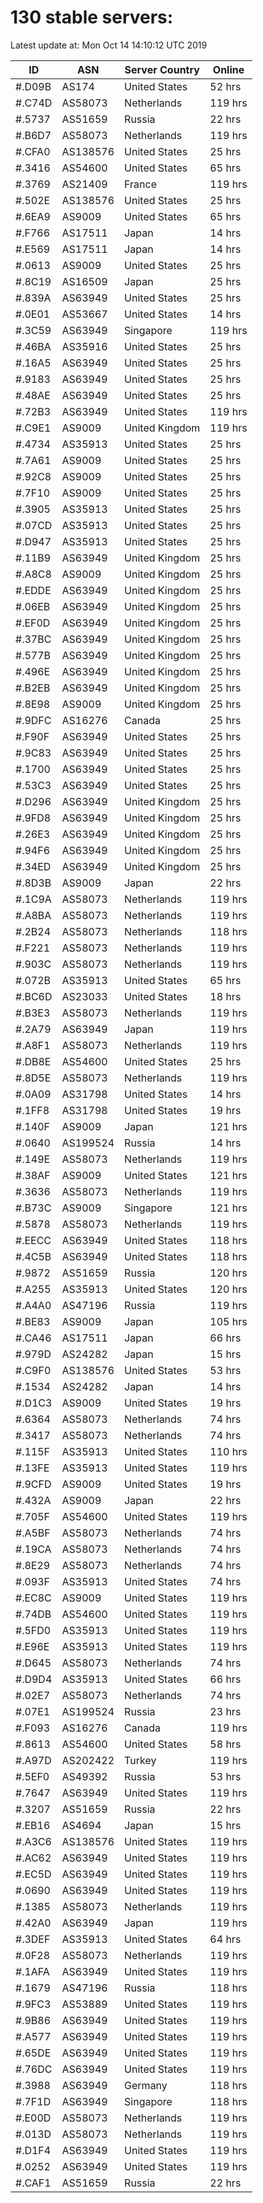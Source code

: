 # 130 stable servers:

Latest update at: Mon Oct 14 14:10:12 UTC 2019

| ID | ASN | Server Country | Online |
| -- | --- | -------------- | ------ |
| #.D09B | AS174 | United States | 52 hrs |
| #.C74D | AS58073 | Netherlands | 119 hrs |
| #.5737 | AS51659 | Russia | 22 hrs |
| #.B6D7 | AS58073 | Netherlands | 119 hrs |
| #.CFA0 | AS138576 | United States | 25 hrs |
| #.3416 | AS54600 | United States | 65 hrs |
| #.3769 | AS21409 | France | 119 hrs |
| #.502E | AS138576 | United States | 25 hrs |
| #.6EA9 | AS9009 | United States | 65 hrs |
| #.F766 | AS17511 | Japan | 14 hrs |
| #.E569 | AS17511 | Japan | 14 hrs |
| #.0613 | AS9009 | United States | 25 hrs |
| #.8C19 | AS16509 | Japan | 25 hrs |
| #.839A | AS63949 | United States | 25 hrs |
| #.0E01 | AS53667 | United States | 14 hrs |
| #.3C59 | AS63949 | Singapore | 119 hrs |
| #.46BA | AS35916 | United States | 25 hrs |
| #.16A5 | AS63949 | United States | 25 hrs |
| #.9183 | AS63949 | United States | 25 hrs |
| #.48AE | AS63949 | United States | 25 hrs |
| #.72B3 | AS63949 | United States | 119 hrs |
| #.C9E1 | AS9009 | United Kingdom | 119 hrs |
| #.4734 | AS35913 | United States | 25 hrs |
| #.7A61 | AS9009 | United States | 25 hrs |
| #.92C8 | AS9009 | United States | 25 hrs |
| #.7F10 | AS9009 | United States | 25 hrs |
| #.3905 | AS35913 | United States | 25 hrs |
| #.07CD | AS35913 | United States | 25 hrs |
| #.D947 | AS35913 | United States | 25 hrs |
| #.11B9 | AS63949 | United Kingdom | 25 hrs |
| #.A8C8 | AS9009 | United Kingdom | 25 hrs |
| #.EDDE | AS63949 | United Kingdom | 25 hrs |
| #.06EB | AS63949 | United Kingdom | 25 hrs |
| #.EF0D | AS63949 | United Kingdom | 25 hrs |
| #.37BC | AS63949 | United Kingdom | 25 hrs |
| #.577B | AS63949 | United Kingdom | 25 hrs |
| #.496E | AS63949 | United Kingdom | 25 hrs |
| #.B2EB | AS63949 | United Kingdom | 25 hrs |
| #.8E98 | AS9009 | United Kingdom | 25 hrs |
| #.9DFC | AS16276 | Canada | 25 hrs |
| #.F90F | AS63949 | United States | 25 hrs |
| #.9C83 | AS63949 | United States | 25 hrs |
| #.1700 | AS63949 | United States | 25 hrs |
| #.53C3 | AS63949 | United States | 25 hrs |
| #.D296 | AS63949 | United Kingdom | 25 hrs |
| #.9FD8 | AS63949 | United Kingdom | 25 hrs |
| #.26E3 | AS63949 | United Kingdom | 25 hrs |
| #.94F6 | AS63949 | United Kingdom | 25 hrs |
| #.34ED | AS63949 | United Kingdom | 25 hrs |
| #.8D3B | AS9009 | Japan | 22 hrs |
| #.1C9A | AS58073 | Netherlands | 119 hrs |
| #.A8BA | AS58073 | Netherlands | 119 hrs |
| #.2B24 | AS58073 | Netherlands | 118 hrs |
| #.F221 | AS58073 | Netherlands | 119 hrs |
| #.903C | AS58073 | Netherlands | 119 hrs |
| #.072B | AS35913 | United States | 65 hrs |
| #.BC6D | AS23033 | United States | 18 hrs |
| #.B3E3 | AS58073 | Netherlands | 119 hrs |
| #.2A79 | AS63949 | Japan | 119 hrs |
| #.A8F1 | AS58073 | Netherlands | 119 hrs |
| #.DB8E | AS54600 | United States | 25 hrs |
| #.8D5E | AS58073 | Netherlands | 119 hrs |
| #.0A09 | AS31798 | United States | 14 hrs |
| #.1FF8 | AS31798 | United States | 19 hrs |
| #.140F | AS9009 | Japan | 121 hrs |
| #.0640 | AS199524 | Russia | 14 hrs |
| #.149E | AS58073 | Netherlands | 119 hrs |
| #.38AF | AS9009 | United States | 121 hrs |
| #.3636 | AS58073 | Netherlands | 119 hrs |
| #.B73C | AS9009 | Singapore | 121 hrs |
| #.5878 | AS58073 | Netherlands | 119 hrs |
| #.EECC | AS63949 | United States | 118 hrs |
| #.4C5B | AS63949 | United States | 118 hrs |
| #.9872 | AS51659 | Russia | 120 hrs |
| #.A255 | AS35913 | United States | 120 hrs |
| #.A4A0 | AS47196 | Russia | 119 hrs |
| #.BE83 | AS9009 | Japan | 105 hrs |
| #.CA46 | AS17511 | Japan | 66 hrs |
| #.979D | AS24282 | Japan | 15 hrs |
| #.C9F0 | AS138576 | United States | 53 hrs |
| #.1534 | AS24282 | Japan | 14 hrs |
| #.D1C3 | AS9009 | United States | 19 hrs |
| #.6364 | AS58073 | Netherlands | 74 hrs |
| #.3417 | AS58073 | Netherlands | 74 hrs |
| #.115F | AS35913 | United States | 110 hrs |
| #.13FE | AS35913 | United States | 119 hrs |
| #.9CFD | AS9009 | United States | 19 hrs |
| #.432A | AS9009 | Japan | 22 hrs |
| #.705F | AS54600 | United States | 119 hrs |
| #.A5BF | AS58073 | Netherlands | 74 hrs |
| #.19CA | AS58073 | Netherlands | 74 hrs |
| #.8E29 | AS58073 | Netherlands | 74 hrs |
| #.093F | AS35913 | United States | 74 hrs |
| #.EC8C | AS9009 | United States | 119 hrs |
| #.74DB | AS54600 | United States | 119 hrs |
| #.5FD0 | AS35913 | United States | 119 hrs |
| #.E96E | AS35913 | United States | 119 hrs |
| #.D645 | AS58073 | Netherlands | 74 hrs |
| #.D9D4 | AS35913 | United States | 66 hrs |
| #.02E7 | AS58073 | Netherlands | 74 hrs |
| #.07E1 | AS199524 | Russia | 23 hrs |
| #.F093 | AS16276 | Canada | 119 hrs |
| #.8613 | AS54600 | United States | 58 hrs |
| #.A97D | AS202422 | Turkey | 119 hrs |
| #.5EF0 | AS49392 | Russia | 53 hrs |
| #.7647 | AS63949 | United States | 119 hrs |
| #.3207 | AS51659 | Russia | 22 hrs |
| #.EB16 | AS4694 | Japan | 15 hrs |
| #.A3C6 | AS138576 | United States | 119 hrs |
| #.AC62 | AS63949 | United States | 119 hrs |
| #.EC5D | AS63949 | United States | 119 hrs |
| #.0690 | AS63949 | United States | 119 hrs |
| #.1385 | AS58073 | Netherlands | 119 hrs |
| #.42A0 | AS63949 | Japan | 119 hrs |
| #.3DEF | AS35913 | United States | 64 hrs |
| #.0F28 | AS58073 | Netherlands | 119 hrs |
| #.1AFA | AS63949 | United States | 119 hrs |
| #.1679 | AS47196 | Russia | 118 hrs |
| #.9FC3 | AS53889 | United States | 119 hrs |
| #.9B86 | AS63949 | United States | 119 hrs |
| #.A577 | AS63949 | United States | 119 hrs |
| #.65DE | AS63949 | United States | 119 hrs |
| #.76DC | AS63949 | United States | 119 hrs |
| #.3988 | AS63949 | Germany | 118 hrs |
| #.7F1D | AS63949 | Singapore | 118 hrs |
| #.E00D | AS58073 | Netherlands | 119 hrs |
| #.013D | AS58073 | Netherlands | 119 hrs |
| #.D1F4 | AS63949 | United States | 119 hrs |
| #.0252 | AS63949 | United States | 119 hrs |
| #.CAF1 | AS51659 | Russia | 22 hrs |

